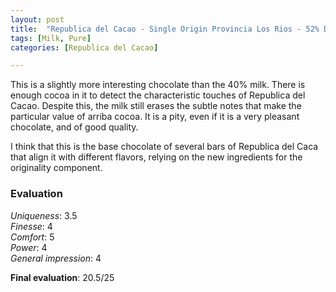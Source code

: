 ```yaml
---
layout: post
title:  "Republica del Cacao - Single Origin Provincia Los Rios - 52% Dark Milk chocolate"
tags: [Milk, Pure] 
categories: [Republica del Cacao]

---
```


This is a slightly more interesting chocolate than the 40% milk. There is enough cocoa in it to detect the characteristic touches of Republica del Cacao. Despite this, the milk still erases the subtle notes that make the particular value of arriba cocoa. It is a pity, even if it is a very pleasant chocolate, and of good quality.

I think that this is the base chocolate of several bars of Republica del Caca that align it with different flavors, relying on the new ingredients for the originality component.


### Evaluation

_Uniqueness_: 3.5  
_Finesse_: 4  
_Comfort_: 5  
_Power_: 4  
_General impression_: 4

**Final evaluation**: 20.5/25